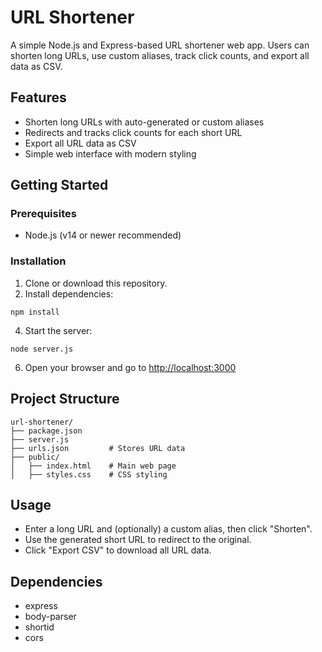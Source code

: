 # URL Shortener
A simple Node.js and Express-based URL shortener web app. Users can shorten long URLs, use custom aliases, track click counts, and export all data as CSV.

## Features
- Shorten long URLs with auto-generated or custom aliases
- Redirects and tracks click counts for each short URL
- Export all URL data as CSV
- Simple web interface with modern styling
## Getting Started
### Prerequisites
- Node.js (v14 or newer recommended)
### Installation
1. Clone or download this repository.
2. Install dependencies:
```
npm install
```
   
4. Start the server:
```
node server.js
```
   
6. Open your browser and go to [http://localhost:3000](http://localhost:3000)
## Project Structure
```
url-shortener/
├── package.json
├── server.js
├── urls.json         # Stores URL data
├── public/
│   ├── index.html    # Main web page
│   ├── styles.css    # CSS styling
```
## Usage
- Enter a long URL and (optionally) a custom alias, then click "Shorten".
- Use the generated short URL to redirect to the original.
- Click "Export CSV" to download all URL data.
## Dependencies
- express
- body-parser
- shortid
- cors
